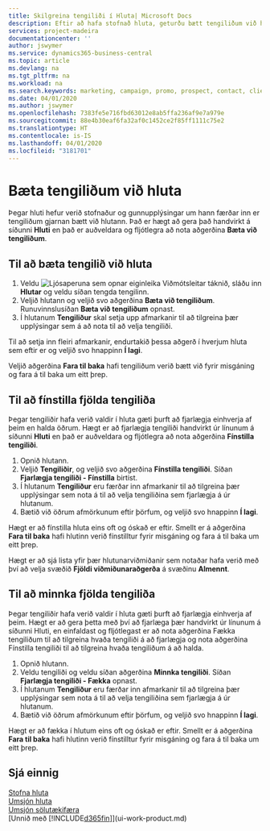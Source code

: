 ```yaml
---
title: Skilgreina tengiliði í Hluta| Microsoft Docs
description: Eftir að hafa stofnað hluta, geturðu bætt tengiliðum við hlutann, t.d. sem hluta af markaðsherferð sem beint er að tilteknum viðskiptavinum eða biðlara.
services: project-madeira
documentationcenter: ''
author: jswymer
ms.service: dynamics365-business-central
ms.topic: article
ms.devlang: na
ms.tgt_pltfrm: na
ms.workload: na
ms.search.keywords: marketing, campaign, promo, prospect, contact, client, customer
ms.date: 04/01/2020
ms.author: jswymer
ms.openlocfilehash: 7383fe5e716fbd63012e8ab5ffa236af9e7a979e
ms.sourcegitcommit: 88e4b30eaf6fa32af0c1452ce2f85ff1111c75e2
ms.translationtype: HT
ms.contentlocale: is-IS
ms.lasthandoff: 04/01/2020
ms.locfileid: "3181701"
---
```

# <a name="add-contacts-to-segments"></a>Bæta tengiliðum við hluta
Þegar hluti hefur verið stofnaður og gunnupplýsingar um hann færðar inn er tengiliðum gjarnan bætt við hlutann. Það er hægt að gera það handvirkt á síðunni **Hluti** en það er auðveldara og fljótlegra að nota aðgerðina **Bæta við tengiliðum**.

## <a name="to-add-a-contact-to-a-segment"></a>Til að bæta tengilið við hluta
1. Veldu ![Ljósaperuna sem opnar eiginleika Viðmótsleitar](media/ui-search/search_small.png "Segðu mér hvað þú vilt gera") táknið, sláðu inn **Hlutar** og veldu síðan tengda tengilinn.  
2. Veljið hlutann og veljið svo aðgerðina **Bæta við tengiliðum**. Runuvinnslusíðan **Bæta við tengiliðum** opnast.
3. Í hlutanum **Tengiliður** skal setja upp afmarkanir til að tilgreina þær upplýsingar sem á að nota til að velja tengiliði.

Til að setja inn fleiri afmarkanir, endurtakið þessa aðgerð í hverjum hluta sem eftir er og veljið svo hnappinn **Í lagi**.

Veljið aðgerðina **Fara til baka** hafi tengiliðum verið bætt við fyrir misgáning og fara á til baka um eitt þrep.

## <a name="to-refine-the-number-of-contacts"></a>Til að fínstilla fjölda tengiliða
Þegar tengiliðir hafa verið valdir í hluta gæti þurft að fjarlægja einhverja af þeim en halda öðrum. Hægt er að fjarlægja tengiliði handvirkt úr línunum á síðunni **Hluti** en það er auðveldara og fljótlegra að nota aðgerðina **Fínstilla tengiliði**.

1. Opnið hlutann.
2. Veljið **Tengiliðir**, og veljið svo aðgerðina **Fínstilla tengiliði**. Síðan **Fjarlægja tengiliði - Fínstilla** birtist.
3. Í hlutanum **Tengiliður** eru færðar inn afmarkanir til að tilgreina þær upplýsingar sem nota á til að velja tengiliðina sem fjarlægja á úr hlutanum.
4. Bætið við öðrum afmörkunum eftir þörfum, og veljið svo hnappinn **Í lagi**.

Hægt er að fínstilla hluta eins oft og óskað er eftir. Smellt er á aðgerðina **Fara til baka** hafi hlutinn verið fínstilltur fyrir misgáning og fara á til baka um eitt þrep.

Hægt er að sjá lista yfir þær hlutunarviðmiðanir sem notaðar hafa verið með því að velja svæðið **Fjöldi viðmiðunaraðgerða** á svæðinu **Almennt**.

## <a name="to-reduce-the-number-of-contacts"></a>Til að minnka fjölda tengiliða
Þegar tengiliðir hafa verið valdir í hluta gæti þurft að fjarlægja einhverja af þeim. Hægt er að gera þetta með því að fjarlæga þær handvirkt úr línunum á síðunni Hluti, en einfaldast og fljótlegast er að nota aðgerðina Fækka tengiliðum til að tilgreina hvaða tengiliði á að fjarlægja og nota aðgerðina Fínstilla tengiliði til að tilgreina hvaða tengiliðum á að halda.

1. Opnið hlutann.
2. Veldu tengiliði og veldu síðan aðgerðina **Minnka tengiliði**. Síðan **Fjarlægja tengiliði - Fækka** opnast.
3. Í hlutanum **Tengiliður** eru færðar inn afmarkanir til að tilgreina þær upplýsingar sem nota á til að velja tengiliðina sem fjarlægja á úr hlutanum.
4. Bætið við öðrum afmörkunum eftir þörfum, og veljið svo hnappinn **Í lagi**.

Hægt er að fækka í hlutum eins oft og óskað er eftir. Smellt er á aðgerðina **Fara til baka** hafi hlutinn verið fínstilltur fyrir misgáning og fara á til baka um eitt þrep.

## <a name="see-also"></a>Sjá einnig
[Stofna hluta](marketing-how-create-segment.md)   
[Umsjón hluta](marketing-segments.md)  
[Umsjón sölutækifæra](marketing-manage-sales-opportunities.md)  
[Unnið með [!INCLUDE[d365fin](includes/d365fin_md.md)]](ui-work-product.md)  
